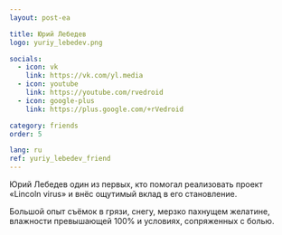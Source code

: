 ```yaml
---
layout: post-ea

title: Юрий Лебедев
logo: yuriy_lebedev.png

socials:
  - icon: vk
    link: https://vk.com/yl.media
  - icon: youtube
    link: https://youtube.com/rvedroid
  - icon: google-plus
    link: https://plus.google.com/+rVedroid

category: friends
order: 5

lang: ru
ref: yuriy_lebedev_friend
---
```


Юрий Лебедев один из первых, кто помогал реализовать проект «Lincoln virus» и внёс ощутимый вклад в его становление.

Большой опыт съёмок в грязи, снегу, мерзко пахнущем желатине, влажности превышающей 100% и условиях, сопряженных с болью.
